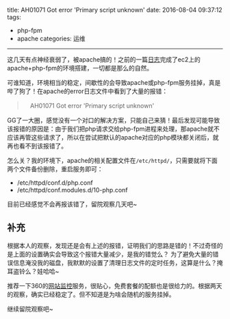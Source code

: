 title: AH01071 Got error 'Primary script unknown'
date: 2016-08-04 09:37:12
tags:
- php-fpm
- apache
categories: 运维
---

这几天有点神经衰弱了，被apache搞的！之前的一篇[日志](http://blog.kazaff.me/2016/08/01/RedHat7%E7%9A%84apache+php-fpm%E7%8E%AF%E5%A2%83%E6%90%AD%E5%BB%BA%E5%B0%8F%E7%BB%93/)完成了ec2上的apache+php-fpm的环境搭建，一切都是那么的自然。

可谁知道，环境相当的稳定，间歇性的会导致apache或php-fpm服务挂掉，真是哔了狗了！在apache的error日志文件中看到了大量的报错：

>　AH01071 Got error 'Primary script unknown'

<!--more-->

GG了一大圈，感觉没有一个对口的解决方案，只能自己来猜！最后发现可能导致该报错的原因是：由于我们把php请求交给php-fpm进程来处理，那apache就不应该再管这些请求了，所以在尝试把默认的apache对应的php模块都关闭后，就再也看不到该报错了。

怎么关？我的环境下，apache的相关配置文件在`/etc/httpd/`，只需要就将下面两个文件备份删除，重启服务即可：

- /etc/httpd/conf.d/php.conf
- /etc/httpd/conf.modules.d/10-php.conf

目前已经感觉不会再报该错了，留院观察几天吧~

## 补充

根据本人的观察，发现还是会有上述的报错，证明我们的思路是错的！不过奇怪的是上面的设置确实会导致这个报错大量减少，是我的错觉么？
为了避免大量的错误信息淹没我的磁盘，我默默的设置了清理日志文件的定时任务，这算是什么？掩耳盗铃么？娃哈哈~

推荐一下360的[网站监控](http://jk.cloud.360.cn/)服务，很贴心，免费套餐的配额也是很给力的。根据两天的观察，确实已经稳定了。但不知道是为啥会随机的服务挂掉。

继续留院观察吧~
